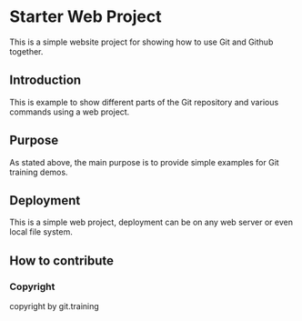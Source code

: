 # Starter Web Project
This is a simple website project for
showing how to use Git and Github together.

## Introduction

This is example  to show different parts 
of the Git repository and various commands
using a web project.

## Purpose

As stated above, the main purpose is to 
provide simple examples for Git training
demos.

## Deployment

This is a simple web project, deployment
can be on any web server or even local
file system.

## How to contribute

### Copyright
copyright by git.training